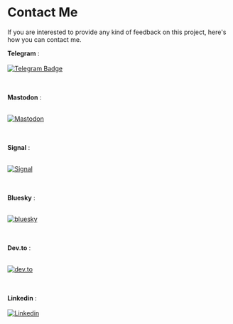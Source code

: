 # Contact Me

If you are interested to provide any kind of feedback on this project, here's how you can contact me. 

**Telegram** : <br><br>
<a href="https://t.me/vaishnav_dev">
  <img 
    src="https://img.shields.io/badge/Telegram-blue?style=for-the-badge&logo=telegram&logoColor=white" 
    alt="Telegram Badge"
  />
</a>

<br><br>
**Mastodon** : <br><br>

<a href="https://mastodon.social/@vaishnav_s">
  <img 
    src="https://img.shields.io/badge/Mastodon-6364FF.svg?style=for-the-badge&logo=Mastodon&logoColor=white"
    alt="Mastodon"
  />
</a>

<br><br>
**Signal** : <br><br>

<a href="https://signal.me/#eu/DuRaUc9R4SniYJGWrhdV9ygObxqGONcdU8kg64jRBuCJ5ov0XzZLrZMjiYLJmVh4">
  <img 
    src="https://img.shields.io/badge/Signal-3B45FD.svg?style=for-the-badge&logo=Signal&logoColor=white"
    alt="Signal"
  />
</a>

<br><br>
**Bluesky** : <br><br> 

<a href="https://bsky.app/profile/vaishnav-dev.bsky.social">
  <img 
    src="https://img.shields.io/badge/Bluesky-0285FF.svg?style=for-the-badge&logo=Bluesky&logoColor=white"
    alt="bluesky"
    />
</a>

<br><br>
**Dev.to** : <br><br>

<a href="https://dev.to/vaishnav_sabari_girish">
  <img 
    src="https://img.shields.io/badge/dev.to-0A0A0A.svg?style=for-the-badge&logo=devdotto&logoColor=white"
    alt="dev.to"
    />
</a>

<br><br> 
**Linkedin** : <br><br>
<a href="https://www.linkedin.com/in/vaishnav-sabari-girish/">
  <img 
    src="https://img.shields.io/badge/linkedin-%230077B5.svg?style=for-the-badge&logo=linkedin&logoColor=white"
    alt="Linkedin"
  />
</a>
